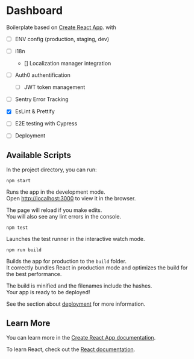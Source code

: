 # Dashboard
Boilerplate based on [Create React App](https://github.com/facebook/create-react-app). with 
- [ ] ENV config (production, staging, dev)
- [ ] i18n
    - [] Localization manager integration
- [ ] Auth0 authentification
    - [ ] JWT token management
- [ ] Sentry Error Tracking
- [x] EsLint & Prettify
- [ ] E2E testing with Cypress
- [ ] Deployment



## Available Scripts

In the project directory, you can run:

 `npm start`

Runs the app in the development mode.\
Open [http://localhost:3000](http://localhost:3000) to view it in the browser.

The page will reload if you make edits.\
You will also see any lint errors in the console.

`npm test`

Launches the test runner in the interactive watch mode.


`npm run build`

 Builds the app for production to the `build` folder.\
It correctly bundles React in production mode and optimizes the build for the best performance.

The build is minified and the filenames include the hashes.\
Your app is ready to be deployed!

See the section about [deployment](https://facebook.github.io/create-react-app/docs/deployment) for more information.

## Learn More

You can learn more in the [Create React App documentation](https://facebook.github.io/create-react-app/docs/getting-started).

To learn React, check out the [React documentation](https://reactjs.org/).
